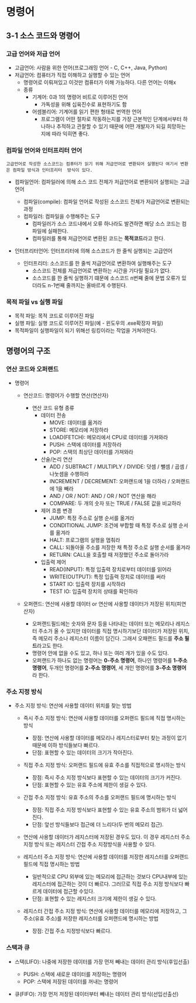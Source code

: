 # 명령어

## 3-1 소스 코드와 명령어

### 고급 언어와 저급 언어

- 고급언어: 사람을 위한 언어(프로그래밍 언어 - C, C++, Java, Python)
- 저급언어: 컴퓨터가 직접 이해하고 실행할 수 있는 언어
  - 명령어로 이뤄져있고 이것만 컴퓨터가 이해 가능하다. 다른 언어는 이해x
  - 종류
    - 기계어: 0과 1의 명령어 비트로 이루어진 언어
      - 가독성을 위해 십육진수로 표현하기도 함
    - 어셈블리어: 기계어를 읽기 편한 형태로 번역한 언어
      - 프로그램이 어떤 절차로 작동하는지를 가장 근본적인 단계에서부터 하나하나 추적하고 관찰할 수 있기 때문에 어떤 개발자가 되길 희망하는지에 따라 익히면 좋다.

### 컴파일 언어와 인터프리터 언어

    고급언어로 작성한 소스코드는 컴퓨터가 읽기 위해 저급언어로 변환되어 실행된다 여기서 변환은 컴파일 방식과 인터프리터  방식이 있다.

- 컴파일언어: 컴파일러에 의해 소스 코드 전체가 저급언어로 변환되어 실행되는 고급언어

  - 컴파일(compile): 컴파일 언어로 작성된 소스코드 전체가 저급언어로 변환되는 과정
  - 컴파일러: 컴파일을 수행해주는 도구
    - 컴파일러가 소스 코드내에서 오류 하나라도 발견하면 해당 소스 코드는 컴파일에 실패한다.
    - 컴파일러를 통해 저급언어로 변환된 코드는 **목적코드**라고 한다.

- 인터프리터언어: 인터프리터에 의해 소스코드가 한 줄씩 실행되는 고급언어
  - 인터프리터: 소스코드를 한 줄씩 저급언어로 변환하여 실행해주는 도구
    - 소스코드 전체를 저급언어로 변환하는 시간을 기다릴 필요가 없다.
    - 소스코드를 한 줄씩 실행하기 떄문에 소스코드 n번째 줄에 문법 오류가 있더라도 n-1번째 줄까지는 올바르게 수행된다.

### 목적 파일 vs 실행 파일

- 목적 파일: 목적 코드로 이루어진 파일
- 실행 파일: 실행 코드로 이루어진 파일(예 - 윈도우의 .exe확장자 파일)
- 목적파일이 실행파일이 되기 위해선 링킹이라는 작업을 거쳐야한다.

## 명령어의 구조

### 연산 코드와 오퍼랜드

- 명령어

  - 연산코드: 명령어가 수행할 연산(연산자)

    - 연산 코드 유형 종류
      - 데이터 전송
        - MOVE: 데이터를 옮겨라
        - STORE: 메모리에 저장하라
        - LOAD(FETCH): 메모리에서 CPU로 데이터를 가져와라
        - PUSH: 스택에 데이터를 저장하라
        - POP: 스택의 최상단 데이터를 가져와라
      - 산술/논리 연산
        - ADD / SUBTRACT / MULTIPLY / DIVIDE: 덧셈 / 뺄셈 / 곱셈 / 나눗셈을 수행하라
        - INCREMENT / DECREMENT: 오퍼랜드에 1을 더하라 / 오퍼랜드에 1을 빼라
        - AND / OR / NOT: AND / OR / NOT 연산을 해라
        - COMPARE: 두 개의 숫자 또는 TRUE / FALSE 값을 비교하라
      - 제어 흐름 변경
        - JUMP: 특정 주소로 실행 순서를 옮겨라
        - CONDITIONAL JUMP: 조건에 부합할 때 특정 주소로 실행 순서를 옮겨라
        - HALT: 프로그램의 실행을 멈춰라
        - CALL: 되돌아올 주소를 저장한 채 특정 주소로 실행 순서를 옮겨라
        - RETURN: CALL을 호출할 때 저장했던 주소로 돌아가라
      - 입출력 제어
        - READ(INPUT): 특정 입출력 장치로부터 데이터를 읽어라
        - WRITE(OUTPUT): 특정 입출력 장치로 데이터를 써라
        - START IO: 입출력 장치를 시작하라
        - TEST IO: 입출력 장치의 상태를 확인하라

  - 오퍼랜드: 연산에 사용할 데이터 or 연산에 사용할 데이터가 저장된 위치(피연산자)
    - 오퍼랜드필드에는 숫자와 문자 등을 나타내는 데이터 또는 메모리나 레지스터 주소가 올 수 있지만 데이터를 직접 명시하기보단 데이터가 저장된 위치, 즉 메모리 주소나 레지스터 이름이 담긴다. 그래서 오패랜드 필드를 **주소 필드**라고도 한다.
    - 명령어 안에 없을 수도 있고, 하나 또는 여러 개가 있을 수도 있다.
    - 오퍼랜드가 하나도 없는 명령어는 **0-주소 명령어**, 하나인 명령어를 **1-주소 명령어**, 두개인 명령어를 **2-주소 명령어**, 세 개인 명령어를 **3-주소 명령어**라 한다.

### 주소 지정 방식

- 주소 지정 방식: 연산에 사용할 데이터 위치를 찾는 방법

  - 즉시 주소 지정 방식: 연산에 사용할 데이터를 오퍼랜드 필드에 직접 명시하는 방식
    - 장점: 연산에 사용할 데이터를 메모리나 레지스터로부터 찾는 과정이 없기때문에 이하 방식들보다 빠르다.
    - 단점: 표현할 수 있는 데이터의 크기가 작아진다.
  - 직접 주소 지정 방식: 오퍼랜드 필드에 유효 주소를 직접적으로 명시하는 방식
    - 장점: 즉시 주소 지정 방식보다 표현할 수 있는 데이터의 크기가 커진다.
    - 단점: 표현할 수 있는 유효 주소에 제한이 생길 수 있다.
  - 간접 주소 지정 방식: 유효 주소의 주소를 오퍼랜드 필드에 명시하는 방식

    - 장점: 직접 주소 지정 방식보다 표현할 수 있는 유효 주소의 범위가 더 넓어 진다.
    - 단점: 앞선 방식들보다 접근에 더 느리다(두 번의 메모리 접근).

  - 연산에 사용할 데이터가 레지스터에 저장된 경우도 있다. 이 경우 레지스터 주소 지정 방식 또는 레지스터 간접 주소 지정방식을 사용할 수 있다.

  - 레지스터 주소 지정 방식: 연산에 사용할 데이터를 저장한 레지스터를 오퍼랜드 필드에 직접 명시하는 방법
    - 일반적으로 CPU 외부에 있는 메모리에 접근하는 것보다 CPU내부에 있는 레지스터에 접근하는 것이 더 빠르다. 그러므로 직접 주소 지정 방식보다 빠르게 데이터에 접근할 수있다.
    - 단점: 표현할 수 있는 레지스터 크기에 제한이 생길 수 있다.
  - 레지스터 간접 주소 지정 방식: 연산에 사용할 데이터를 메모리에 저장하고, 그 주소(유효 주소)를 저장한 레지스터를 오퍼랜드에 명시하는 방법
    - 장점: 간접 주소 지정방식보다 빠르다.

### 스택과 큐

- 스택(LIFO): 나중에 저장한 데이터를 가장 먼저 빼내는 데이터 관리 방식(후입선출)

  - PUSH: 스택에 새로운 데이터를 저장하는 명령어
  - POP: 스택에 저장된 데이터를 꺼내는 명령어

- 큐(FIFO): 가장 먼저 저장된 데이터부터 빼내는 데이터 관리 방식(선입선출선)
